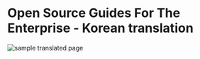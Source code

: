 # Open Source Guides For The Enterprise - Korean translation
![sample translated page](https://github.com/hakssung/open-source-guides-kor/blob/master/image/sample.png)
